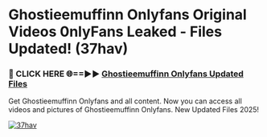 # Ghostieemuffinn Onlyfans Original Videos 0nlyFans Leaked - Files Updated! (37hav)

<h3>🔴 CLICK HERE 🌐==►► <a href="https://tinyurl.com/2m67pmp6" rel="nofollow">Ghostieemuffinn Onlyfans Updated Files</a></h3>

Get Ghostieemuffinn Onlyfans and all content. Now you can access all videos and pictures of Ghostieemuffinn Onlyfans. New Updated Files 2025!

[![37hav](https://i.imgur.com/H4QAA4z.gif)](https://tinyurl.com/2m67pmp6)